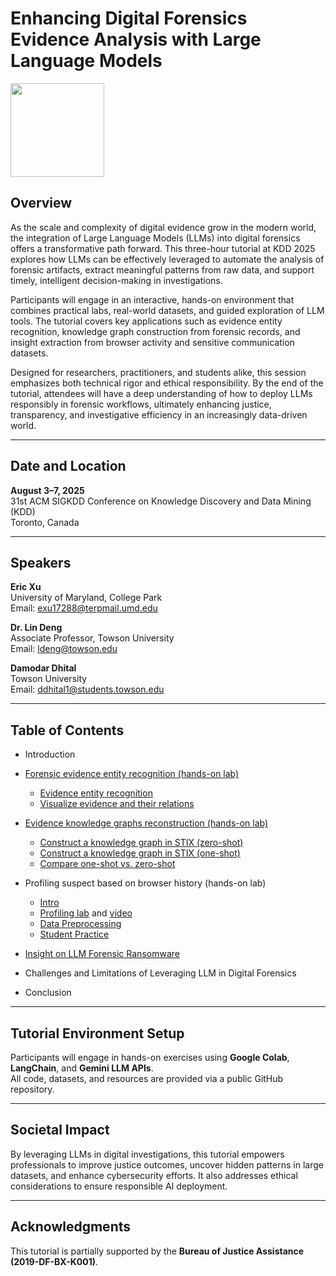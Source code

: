 # Enhancing Digital Forensics Evidence Analysis with Large Language Models

<img src="https://upload.wikimedia.org/wikipedia/commons/3/3c/BJA_Logo.png" width="150">

## Overview

As the scale and complexity of digital evidence grow in the modern world, the integration of Large Language Models (LLMs) into digital forensics offers a transformative path forward. This three-hour tutorial at KDD 2025 explores how LLMs can be effectively leveraged to automate the analysis of forensic artifacts, extract meaningful patterns from raw data, and support timely, intelligent decision-making in investigations.

Participants will engage in an interactive, hands-on environment that combines practical labs, real-world datasets, and guided exploration of LLM tools. The tutorial covers key applications such as evidence entity recognition, knowledge graph construction from forensic records, and insight extraction from browser activity and sensitive communication datasets.

Designed for researchers, practitioners, and students alike, this session emphasizes both technical rigor and ethical responsibility. By the end of the tutorial, attendees will have a deep understanding of how to deploy LLMs responsibly in forensic workflows, ultimately enhancing justice, transparency, and investigative efficiency in an increasingly data-driven world.

---

## Date and Location

**August 3–7, 2025**  
31st ACM SIGKDD Conference on Knowledge Discovery and Data Mining (KDD)  
Toronto, Canada

---

## Speakers

**Eric Xu**  
University of Maryland, College Park  
Email: [exu17288@terpmail.umd.edu](mailto:exu17288@terpmail.umd.edu)

**Dr. Lin Deng**  
Associate Professor, Towson University  
Email: [ldeng@towson.edu](mailto:ldeng@towson.edu)

**Damodar Dhital**  
Towson University  
Email: [ddhital1@students.towson.edu](mailto:ddhital1@students.towson.edu)

---

## Table of Contents


- Introduction
- [Forensic evidence entity recognition (hands-on lab)](#forensic-evidence-analysis)
  - [Evidence entity recognition](https://colab.research.google.com/github/damodar344/digital-forensics-lab/blob/main/KDD2025/PhishingAttack/PhishingAttackScenarioDemo/01_evidence_entity_recognition.ipynb)
  - [Visualize evidence and their relations](https://colab.research.google.com/github/damodar344/digital-forensics-lab/blob/main/KDD2025/PhishingAttack/PhishingAttackScenarioDemo/02_evidence_knowledge_dot_generator.ipynb)

- [Evidence knowledge graphs reconstruction (hands-on lab)](#forensic-evidence-analysis)
  - [Construct a knowledge graph in STIX (zero-shot)](https://colab.research.google.com/github/damodar344/digital-forensics-lab/blob/main/KDD2025/PhishingAttack/PhishingAttackScenarioDemo/03_evidence_stix_zeroshot.ipynb)
  - [Construct a knowledge graph in STIX (one-shot)](https://colab.research.google.com/github/damodar344/digital-forensics-lab/blob/main/KDD2025/PhishingAttack/PhishingAttackScenarioDemo/04_evidence_stix_oneshot.ipynb)
  - [Compare one-shot vs. zero-shot](https://colab.research.google.com/github/damodar344/digital-forensics-lab/blob/main/KDD2025/PhishingAttack/PhishingAttackScenarioDemo/05_evidence_stix_dot_generator.ipynb)
- Profiling suspect based on browser history (hands-on lab)
  - [Intro](/AI4Forensics/CKIM2024/BrowserHistory/Eric/HistoryProfilingLLMsIntro.pptx)
  - [Profiling lab](https://colab.research.google.com/github/damodar344/digital-forensics-lab/blob/main/KDD2025/BrowserHistory/profile_browser_history_Eric.ipynb) and [video](https://youtu.be/flfKG2Cbmu4)
  - [Data Preprocessing](https://colab.research.google.com/github/damodar344/digital-forensics-lab/blob/main/KDD2025/BrowserHistory/profile_browser_history_Eric_dataprocess.ipynb)
  - [Student Practice](/AI4Forensics/CKIM2024/BrowserHistory/Eric/HistoryProfilingLLMsLab.docx)
- [Insight on LLM Forensic Ransomware](https://colab.research.google.com/github/damodar344/digital-forensics-lab/blob/main/KDD2025/BrowserHistory/LLMForensicRansomwareDemo.ipynb)
- Challenges and Limitations of Leveraging LLM in Digital Forensics
- Conclusion



---

## Tutorial Environment Setup

Participants will engage in hands-on exercises using **Google Colab**, **LangChain**, and **Gemini LLM APIs**.  
All code, datasets, and resources are provided via a public GitHub repository.

---

## Societal Impact

By leveraging LLMs in digital investigations, this tutorial empowers professionals to improve justice outcomes, uncover hidden patterns in large datasets, and enhance cybersecurity efforts. It also addresses ethical considerations to ensure responsible AI deployment.

---

## Acknowledgments

This tutorial is partially supported by the **Bureau of Justice Assistance (2019-DF-BX-K001)**.
